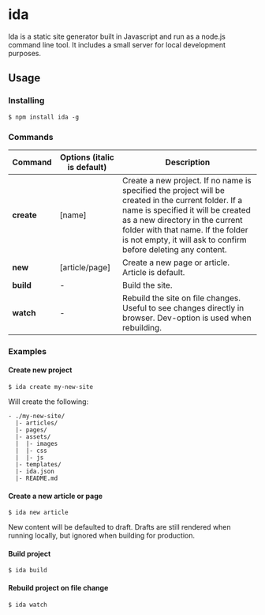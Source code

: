 # ida

Ida is a static site generator built in Javascript and run as a node.js command line tool. It includes a small server for local development purposes.

## Usage

### Installing

``` 
$ npm install ida -g 
```

### Commands
| Command       | Options (italic is default)   | Description |
| ---           | ---                           | ---         |
| **create**    | [name]                        | Create a new project. If no name is specified the project will be created in the current folder. If a name is specified it will be created as a new directory in the current folder with that name. If the folder is not empty, it will ask to confirm before deleting any content. |
| **new**       | [article/page]                | Create a new page or article. Article is default. |
| **build**     | -                             | Build the site. |
| **watch**     | -                             | Rebuild the site on file changes. Useful to see changes directly in browser. Dev-option is used when rebuilding. |

### Examples

#### Create new project

```
$ ida create my-new-site
```

Will create the following:
```
- ./my-new-site/
  |- articles/
  |- pages/
  |- assets/
  |  |- images
  |  |- css
  |  |- js
  |- templates/
  |- ida.json
  |- README.md
```
  
#### Create a new article or page

```
$ ida new article
```

New content will be defaulted to draft. Drafts are still rendered when running locally, but ignored when building for production.
  
#### Build project

```
$ ida build
```

#### Rebuild project on file change

```
$ ida watch
```

